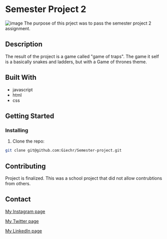 # Semester Project 2

![image](https://github.com/Giechr/Christoffergiertsen.com/blob/57865cf07713e11aec04c4871a7e810c64fbfb5d/img/traps.png)
The purpose of this prject was to pass the semester project 2 assignment. 

## Description

The result of the project is a game called "game of traps". The game it self is a basically snakes and ladders, but with a Game of thrones theme.

## Built With

- javascript 
- html
- css

## Getting Started

### Installing


1. Clone the repo:

```bash
git clone git@github.com:Giechr/Semester-project.git
```

## Contributing

Project is finalized. This was a school project that did not allow contrubtions from others.  

## Contact


[My Instagram page](https://www.instagram.com/christoffergiertsen/)

[My Twitter page](https://twitter.com/ChrisHGiertsen)

[My LinkedIn page](https://www.linkedin.com/in/christoffergiertsen/)



